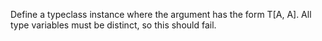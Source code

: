Define a typeclass instance where the argument has the form T[A, A]. All type variables must be distinct, so this should fail.